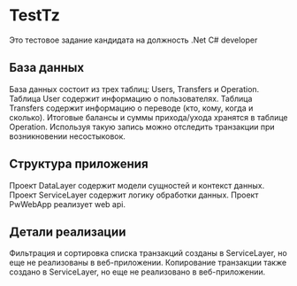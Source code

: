 # TestTz
Это тестовое задание кандидата на должность .Net C# developer
## База данных
База данных состоит из трех таблиц: Users, Transfers и Operation.
Таблица User содержит информацию о пользователях. Таблица Transfers содержит информацию о переводе (кто, кому, когда и сколько). Итоговые балансы и суммы прихода/ухода хранятся в таблице Operation. Используя такую запись можно отследить транзакции при возникновении несостыковок.
## Структура приложения
Проект DataLayer содержит модели сущностей и контекст данных. 
Проект ServiceLayer содержит логику обработки данных.
Проект PwWebApp реализует web api. 
## Детали реализации
Фильтрация и сортировка списка транзакций созданы в ServiceLayer, но еще не реализованы в веб-приложении.
Копирование транзакции также создано в ServiceLayer, но еще не реализовано в веб-приложении.
